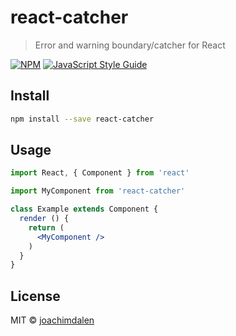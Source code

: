 # react-catcher

> Error and warning boundary/catcher for React

[![NPM](https://img.shields.io/npm/v/react-catcher.svg)](https://www.npmjs.com/package/react-catcher) [![JavaScript Style Guide](https://img.shields.io/badge/code_style-standard-brightgreen.svg)](https://standardjs.com)

## Install

```bash
npm install --save react-catcher
```

## Usage

```jsx
import React, { Component } from 'react'

import MyComponent from 'react-catcher'

class Example extends Component {
  render () {
    return (
      <MyComponent />
    )
  }
}
```

## License

MIT © [joachimdalen](https://github.com/joachimdalen)
